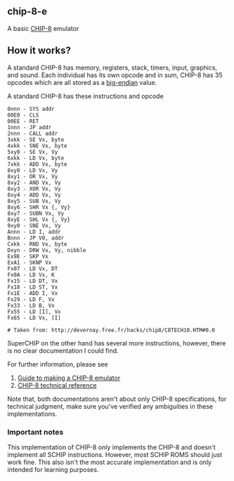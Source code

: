 ## chip-8-e
A basic [CHIP-8](https://en.wikipedia.org/wiki/CHIP-8) emulator

## How it works?
A standard CHIP-8 has memory, registers, stack, timers, input, graphics, and sound. Each individual has its own opcode and in sum, CHIP-8 has 35 opcodes which are all stored as a [big-endian](https://en.wikipedia.org/wiki/Endianness) value.

A standard CHIP-8 has these instructions and opcode
```
0nnn - SYS addr
00E0 - CLS
00EE - RET
1nnn - JP addr
2nnn - CALL addr
3xkk - SE Vx, byte
4xkk - SNE Vx, byte
5xy0 - SE Vx, Vy
6xkk - LD Vx, byte
7xkk - ADD Vx, byte
8xy0 - LD Vx, Vy
8xy1 - OR Vx, Vy
8xy2 - AND Vx, Vy
8xy3 - XOR Vx, Vy
8xy4 - ADD Vx, Vy
8xy5 - SUB Vx, Vy
8xy6 - SHR Vx {, Vy}
8xy7 - SUBN Vx, Vy
8xyE - SHL Vx {, Vy}
9xy0 - SNE Vx, Vy
Annn - LD I, addr
Bnnn - JP V0, addr
Cxkk - RND Vx, byte
Dxyn - DRW Vx, Vy, nibble
Ex9E - SKP Vx
ExA1 - SKNP Vx
Fx07 - LD Vx, DT
Fx0A - LD Vx, K
Fx15 - LD DT, Vx
Fx18 - LD ST, Vx
Fx1E - ADD I, Vx
Fx29 - LD F, Vx
Fx33 - LD B, Vx
Fx55 - LD [I], Vx
Fx65 - LD Vx, [I]

# Taken from: http://devernay.free.fr/hacks/chip8/C8TECH10.HTM#0.0
```
SuperCHIP on the other hand has several more instructions, however, there is no clear documentation I could find.

For further information, please see
1. [Guide to making a CHIP-8 emulator](https://tobiasvl.github.io/blog/write-a-chip-8-emulator/)
2. [CHIP-8 technical reference](http://web.archive.org/web/20230806062708/http://devernay.free.fr/hacks/chip8/C8TECH10.HTM)

Note that, both documentations aren't about only CHIP-8 specifications, for technical judgment, make sure you've verified any ambiguities in these implementations.

### Important notes
This implementation of CHIP-8 only implements the CHIP-8 and doesn't implement all SCHIP instructions. However, most SCHIP ROMS should just work fine. This also isn't the most accurate implementation and is only intended for learning purposes.
